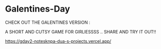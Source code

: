 # Galentines-Day

CHECK OUT THE GALENTINES VERSION : 


A SHORT AND CUTSY GAME FOR GIRLIESSSS .. SHARE AND TRY IT OUT!!

https://gday2-notesknpa-dua-s-projects.vercel.app/



